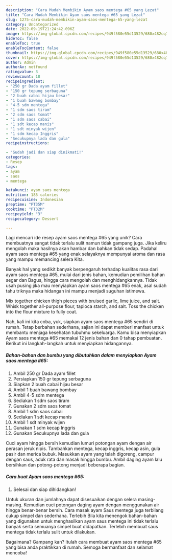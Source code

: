 ```yaml
---
description: "Cara Mudah Membikin Ayam saos mentega #65 yang Lezat"
title: "Cara Mudah Membikin Ayam saos mentega #65 yang Lezat"
slug: 1275-cara-mudah-membikin-ayam-saos-mentega-65-yang-lezat
category: Uncategorized
date: 2022-09-19T21:24:42.096Z
image: https://img-global.cpcdn.com/recipes/949f580e55d13529/680x482cq70/ayam-saos-mentega-65-foto-resep-utama.jpg
hideToc: false
enableToc: true
enableTocContent: false
thumbnail: https://img-global.cpcdn.com/recipes/949f580e55d13529/680x482cq70/ayam-saos-mentega-65-foto-resep-utama.jpg
cover: https://img-global.cpcdn.com/recipes/949f580e55d13529/680x482cq70/ayam-saos-mentega-65-foto-resep-utama.jpg
author: Admin
authorAv: notfound
ratingvalue: 3
reviewcount: 18
recipeingredient:
- "250 gr Dada ayam fillet"
- "150 gr tepung serbaguna"
- "2 buah cabai hijau besar"
- "1 buah bawang bombay"
- "4-5 sdm mentega"
- "1 sdm saos tiram"
- "2 sdm saos tomat"
- "1 sdm saos cabai"
- "1 sdt kecap manis"
- "1 sdt minyak wijen"
- "1 sdm kecap Inggris"
- "Secukupnya lada dan gula"
recipeinstructions:

- "Sudah jadi dan siap dinikmati!"
categories:
- Resep
tags:
- ayam
- saos
- mentega

katakunci: ayam saos mentega 
nutrition: 185 calories
recipecuisine: Indonesian
preptime: "PT35M"
cooktime: "PT32M"
recipeyield: "3"
recipecategory: Dessert

---
```





Lagi mencari ide resep ayam saos mentega #65 yang unik? Cara membuatnya sangat tidak terlalu sulit namun tidak gampang juga. Jika keliru mengolah maka hasilnya akan hambar dan bahkan tidak sedap. Padahal ayam saos mentega #65 yang enak selayaknya mempunyai aroma dan rasa yang mampu memancing selera Kita.





Banyak hal yang sedikit banyak berpengaruh terhadap kualitas rasa dari ayam saos mentega #65, mulai dari jenis bahan, kemudian pemilihan bahan segar dan Bagus, hingga cara mengolah dan menghidangkannya. Tidak usah pusing jika mau menyiapkan ayam saos mentega #65 enak,      asal sudah tahu triknya maka hidangan ini mampu menjadi suguhan istimewa.














Mix together chicken thigh pieces with bruised garlic, lime juice, and salt. Whisk together all-purpose flour, tapioca starch, and salt. Toss the chicken into the flour mixture to fully coat.






Nah, kali ini kita coba, yuk, siapkan ayam saos mentega #65 sendiri di rumah. Tetap berbahan sederhana, sajian ini dapat memberi manfaat untuk membantu menjaga kesehatan tubuhmu sekeluarga. Kamu bisa menyiapkan Ayam saos mentega #65 memakai 12 jenis bahan dan 0 tahap pembuatan. Berikut ini langkah-langkah untuk menyiapkan hidangannya.

<!--inarticleads1-->

##### Bahan-bahan dan bumbu yang dibutuhkan dalam menyiapkan Ayam saos mentega #65:

1. Ambil 250 gr Dada ayam fillet
1. Persiapkan 150 gr tepung serbaguna
1. Siapkan 2 buah cabai hijau besar
1. Ambil 1 buah bawang bombay
1. Ambil 4-5 sdm mentega
1. Sediakan 1 sdm saos tiram
1. Gunakan 2 sdm saos tomat
1. Ambil 1 sdm saos cabai
1. Sediakan 1 sdt kecap manis
1. Ambil 1 sdt minyak wijen
1. Gunakan 1 sdm kecap Inggris
1. Gunakan Secukupnya lada dan gula


Cuci ayam hingga bersih kemudian lumuri potongan ayam dengan air perasan jeruk nipis. Tambahkan mentega, kecap inggris, kecap asin, gula pasir dan merica bubuk. Masukkan ayam yang telah digoreng, campur dengan saus, aduk rata dan masak hingga bumbu. Ambil daging ayam lalu bersihkan dan potong-potong menjadi beberapa bagian. 

<!--inarticleads2-->

##### Cara buat Ayam saos mentega #65:


1. Selesai dan siap dihidangkan!

Untuk ukuran dan jumlahnya dapat disesuaikan dengan selera masing-masing. Kemudian cuci potongan daging ayam dengan menggunakan air hingga benar-benar bersih. Cara masak ayam Saus mentega juga terbilang cukup simpel dan sederhana. Terlebih Bila kita menengok bahan-bahan yang digunakan untuk menghasilkan ayam saus mentega ini tidak terlalu banyak serta semuanya simpel buat didapatkan. Terlebih membuat saus mentega tidak terlalu sulit untuk dilakukan. 

Bagaimana? Gampang kan? Itulah cara membuat ayam saos mentega #65 yang bisa anda praktikkan di rumah. Semoga bermanfaat dan selamat mencoba!
